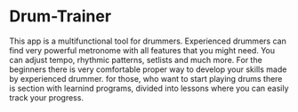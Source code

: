 # Drum-Trainer

This app is a multifunctional tool for  drummers. Experienced drummers can find very powerful metronome with all features that you might need. 
You can adjust tempo, rhythmic  patterns, setlists and much more.
For the beginners there is very comfortable proper way to develop your  skills made by experienced  drummer. 
for those, who want to start playing  drums there is section with learnind programs, divided into lessons where you can easily  track your progress.

